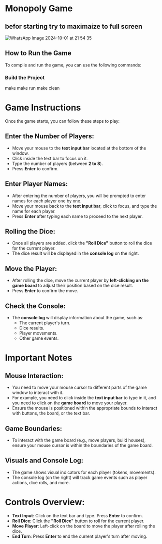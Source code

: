 # Monopoly Game
## befor starting try to maximaize to full screen
![WhatsApp Image 2024-10-01 at 21 54 35](https://github.com/user-attachments/assets/9a543efe-57a9-408a-8548-32f4fc2f6f17)

## How to Run the Game

To compile and run the game, you can use the following commands:

### Build the Project
make
make run
make clean


# Game Instructions

Once the game starts, you can follow these steps to play:

## Enter the Number of Players:
- Move your mouse to the **text input bar** located at the bottom of the window.
- Click inside the text bar to focus on it.
- Type the number of players (between **2 to 8**).
- Press **Enter** to confirm.

## Enter Player Names:
- After entering the number of players, you will be prompted to enter names for each player one by one.
- Move your mouse back to the **text input bar**, click to focus, and type the name for each player.
- Press **Enter** after typing each name to proceed to the next player.

## Rolling the Dice:
- Once all players are added, click the **"Roll Dice"** button to roll the dice for the current player.
- The dice result will be displayed in the **console log** on the right.

## Move the Player:
- After rolling the dice, move the current player by **left-clicking on the game board** to adjust their position based on the dice result.
- Press **Enter** to confirm the move.

## Check the Console:
- The **console log** will display information about the game, such as:
  - The current player's turn.
  - Dice results.
  - Player movements.
  - Other game events.

# Important Notes

## Mouse Interaction:
- You need to move your mouse cursor to different parts of the game window to interact with it.
- For example, you need to click inside the **text input bar** to type in it, and you need to click on the **game board** to move your player.
- Ensure the mouse is positioned within the appropriate bounds to interact with buttons, the board, or the text bar.

## Game Boundaries:
- To interact with the game board (e.g., move players, build houses), ensure your mouse cursor is within the boundaries of the game board.

## Visuals and Console Log:
- The game shows visual indicators for each player (tokens, movements).
- The console log (on the right) will track game events such as player actions, dice rolls, and more.

# Controls Overview:
- **Text Input**: Click on the text bar and type. Press **Enter** to confirm.
- **Roll Dice**: Click the **"Roll Dice"** button to roll for the current player.
- **Move Player**: Left-click on the board to move the player after rolling the dice.
- **End Turn**: Press **Enter** to end the current player's turn after moving.

